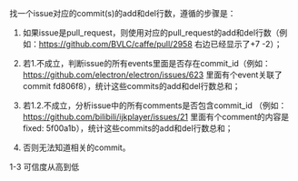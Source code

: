 找一个issue对应的commit(s)的add和del行数，遵循的步骤是：

1. 如果issue是pull_request，则使用对应的pull_request的add和del行数（例如：https://github.com/BVLC/caffe/pull/2958 右边已经显示了+7 -2）；

2. 若1.不成立，判断issue的所有events里面是否存在commit_id（例如：https://github.com/electron/electron/issues/623 里面有个event关联了commit fd806f8），统计这些commits的add和del行数总和；

3. 若1.2.不成立，分析issue中的所有comments是否包含commit_id （例如：https://github.com/bilibili/ijkplayer/issues/21 里面有个comment的内容是fixed: 5f00a1b），统计这些commits的add和del行数总和；

4. 否则无法知道相关的commit。

1-3 可信度从高到低
